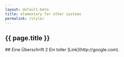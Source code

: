 ```yaml
---
layout: default-beta
title: elementary for other systems
permalink: /style/
---
```


<article class="page">
  <h1>{{ page.title }}</h1>

  <div class="entry">
    ## Eine Überschrift 2
    Ein toller [Link](http://google.com).
  </div>
</article>